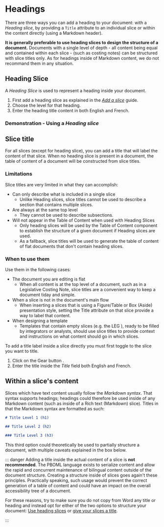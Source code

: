 # Headings

There are three ways you can add a heading to your document: with a *Heading slice*, by providing a `Title` attribute to an individual slice or within the content directly (using a Markdown header). 

**It is generally preferable to use heading slices to design the structure of a document.** Documents with a single level of depth - all content being equal and contained within each slice - (such as costing notes) can be structured with slice titles only. As for headings inside of Markdown content, we do not recommand them in any situation.

## Heading Slice

A *Heading Slice* is used to represent a heading inside your document.

1.  First add a heading slice as explained in the [*Add a slice*](./structure-your-document.html#add-a-slice) guide.
2.  Choose the level for that heading.
3.  Enter the heading title content in both English and French.

### Demonstration - Using a *Heading slice*

<PbomlWidget sample="/samples/heading_slice.pboml.yaml" mode="edit"></PbomlWidget>

## Slice title

For all slices (except for heading slice), you can add a title that will label the content of that slice. When no heading slice is present in a document, the table of content of a document will be constructed from slice titles.

### Limitations

Slice titles are very limited in what they can accomplish: 

- Can only describe what is included in a single slice
  - Unlike Heading slices, slice titles cannot be used to describe a section that contains multiple slices.
- Are always at the same top level
  - They cannot be used to describe subsections.
- Will not appear in the Table of Content when used with Heading Slices
  - Only heading slices will be used by the Table of Content component to establish the structure of a given document if Heading slices are used. 
  - As a fallback, slice titles will be used to generate the table of content of flat documents that don't contain heading slices.

### When to use them

Use them in the following cases:
- The document you are editing is flat
  - When all content is at the top level of a document, such as in a Legislative Costing Note, slice titles are a convenient way to keep a document tiday and simple.
- When a slice is not in the document's main flow
  - When inserting a slices that is using a Figure/Table or Box (Aside) presentation style, setting the Title attribute on that slice provide a way to label that content.
- When designing a template
  - Templates that contain empty slices (e.g. the LEG ), ready to be filled by integrators or analysts, should use slice titles to provide context and instructions on what content should go in which slices.

To add a title label inside a slice directly you must first toggle to the slice you want to title.

1.  Click on the Gear button <Icon hero="cog-6-tooth"></Icon>.
2.  Enter the title inside the *Title* field both English and French.

<PbomlWidget sample="/samples/heading_inside_slice.pboml.yaml" mode="edit"></PbomlWidget>


## Within a slice's content

Slices which have text content usually follow the _Markdown syntax_. That syntax supports headings; headings could therefore be used inside of any Markdown content (such as inside of a Rich text (Markdown) slice). Titles in that the Markdown syntax are formatted as such:

```md
# Title Level 1 (h1)

## Title Level 2 (h2)

### Title Level 3 (h3)
```

This third option could theoretically be used to partially structure a document, with multiple caveats explained in the box below.

::: danger
Adding a title inside the actual content of a slice is **not recommended**.  The PBOML language exists to serialize content and allow the rapid and concurrent maintenance of bilingual content outside of the document structure. Creating a structure inside of slices goes again't these principles. Practically speaking, such usage would prevent the correct generation of a table of content and could have an impact on the overall accessibility tree of a document.

For these reasons, try to make sure you do not copy from Word any title or heading and instead opt for either of the two options to structure your document: [Use heading slices](./headings.html#heading-slice) or [give your slices a title](./headings.html#slice-title).

:::

